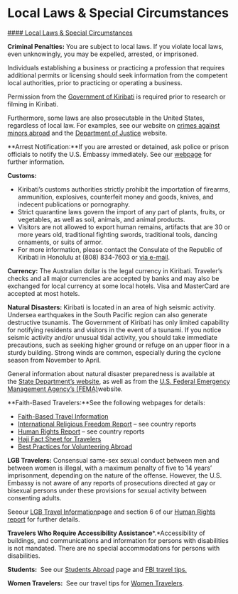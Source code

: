# Local Laws & Special Circumstances

[#### Local Laws & Special Circumstances](javascript:void(0); "Local Laws & Special Circumstances")

**Criminal Penalties:** You are subject to local laws. If you violate local laws, even unknowingly, you may be expelled, arrested, or imprisoned.

Individuals establishing a business or practicing a profession that requires additional permits or licensing should seek information from the competent local authorities, prior to practicing or operating a business.

Permission from the [Government of Kiribati](https://www.mfa.gov.ki/) is required prior to research or filming in Kiribati.

Furthermore, some laws are also prosecutable in the United States, regardless of local law. For examples, see our website on [crimes against minors abroad](http://travel.state.gov/content/passports/en/emergencies/arrest/criminalpenalties.html) and the [Department of Justice](https://travel.state.gov/content/travel/en/international-travel/International-Travel-Country-Information-Pages/Kiribati.html#ExternalPopup) website.

**Arrest Notification:**If you are arrested or detained, ask police or prison officials to notify the U.S. Embassy immediately. See our [webpage](https://fj.usembassy.gov/arrest-of-a-u-s-citizen/) for further information.

**Customs:**

* Kiribati’s customs authorities strictly prohibit the importation of firearms, ammunition, explosives, counterfeit money and goods, knives, and indecent publications or pornography.
* Strict quarantine laws govern the import of any part of plants, fruits, or vegetables, as well as soil, animals, and animal products.
* Visitors are not allowed to export human remains, artifacts that are 30 or more years old, traditional fighting swords, traditional tools, dancing ornaments, or suits of armor.
* For more information, please contact the Consulate of the Republic of Kiribati in Honolulu at (808) 834-7603 or [via e-mail](mailto:kiribaticonsul@aol.com).

**Currency:** The Australian dollar is the legal currency in Kiribati. Traveler’s checks and all major currencies are accepted by banks and may also be exchanged for local currency at some local hotels. Visa and MasterCard are accepted at most hotels.

**Natural Disasters:** Kiribati is located in an area of high seismic activity. Undersea earthquakes in the South Pacific region can also generate destructive tsunamis. The Government of Kiribati has only limited capability for notifying residents and visitors in the event of a tsunami. If you notice seismic activity and/or unusual tidal activity, you should take immediate precautions, such as seeking higher ground or refuge on an upper floor in a sturdy building. Strong winds are common, especially during the cyclone season from November to April.

General information about natural disaster preparedness is available at the [State Department’s website](https://travel.state.gov/content/travel/en/international-travel/before-you-go/crisis_and_disaster_abroad_be_ready.html), as well as from the [U.S. Federal Emergency Management Agency’s (FEMA)](https://www.fema.gov/)website.

**Faith-Based Travelers:**See the following webpages for details:

* [Faith-Based Travel Information](https://travel.state.gov/content/passports/en/go/faith-based-travel.html)
* [International Religious Freedom Report](http://www.state.gov/j/drl/irf/rpt/index.htm) – see country reports
* [Human Rights Report](http://www.state.gov/j/drl/rls/hrrpt/) – see country reports
* [Hajj Fact Sheet for Travelers](http://travel.state.gov/content/passports/en/go/Hajj.html)
* [Best Practices for Volunteering Abroad](https://travel.state.gov/content/passports/en/go/volunteer.html)

**LGB Travelers:** Consensual same-sex sexual conduct between men and between women is illegal, with a maximum penalty of five to 14 years’ imprisonment, depending on the nature of the offense. However, the U.S. Embassy is not aware of any reports of prosecutions directed at gay or bisexual persons under these provisions for sexual activity between consenting adults.

Seeour [LGB Travel Information](http://travel.state.gov/content/passports/english/go/lgbt.html)page and section 6 of our [Human Rights report](http://www.state.gov/j/drl/rls/hrrpt/) for further details.

**Travelers Who Require Accessibility Assistance***.*Accessibility of buildings, and communications and information for persons with disabilities is not mandated. There are no special accommodations for persons with disabilities.

**Students:**  See our [Students Abroad](http://travel.state.gov/content/studentsabroad/en.html) page and [FBI travel tips.](https://www.fbi.gov/file-repository/student-travel-brochure-pdf.pdf/view)

**Women Travelers:**  See our travel tips for [Women Travelers](http://travel.state.gov/content/passports/english/go/Women.html).
